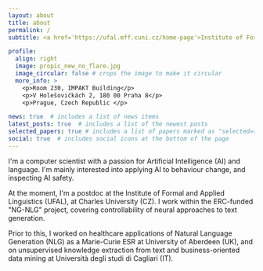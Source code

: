 ```yaml
---
layout: about
title: about
permalink: /
subtitle: <a href='https://ufal.mff.cuni.cz/home-page'>Institute of Formal and Applied Linguistics </a>.<br> Malostranské náměstí 25, 118 00 Praha, Czech Republic.

profile:
  align: right
  image: propic_new_no_flare.jpg
  image_circular: false # crops the image to make it circular
  more_info: >
    <p>Room 230, IMPAKT Building</p>
    <p>V Holešovičkách 2, 180 00 Praha 8</p>
    <p>Prague, Czech Republic </p>

news: true  # includes a list of news items
latest_posts: true  # includes a list of the newest posts
selected_papers: true # includes a list of papers marked as "selected={true}"
social: true  # includes social icons at the bottom of the page
---
```


I'm a computer scientist with a passion for Artificial Intelligence (AI) and language. I'm mainly interested into applying AI to behaviour change, and inspecting AI safety.

At the moment, I'm a postdoc at the Institute of Formal and Applied Linguistics (UFAL), at Charles University (CZ). I work within the ERC-funded "NG-NLG" project, covering controllability of neural approaches to text generation.

Prior to this, I worked on healthcare applications of Natural Language Generation (NLG) as a Marie-Curie ESR at University of Aberdeen (UK), and on unsupervised knowledge extraction from text and business-oriented data mining at Università degli studi di Cagliari (IT).

<!--I'm a computer scientist with a passion for AI and language. I'm mainly interested into applying AI to behaviour change, and inspecting AI safety.

Currently a postdoc at the Institute of Formal and Applied Linguistics, at Charles University (CZ). I work within the ERC-funded "NG-NLG" project, covering controllability of neural approaches to text generation.

Prior to this, I was a Marie-Curie ESR at University of Aberdeen, within the Horizon 2020 "PhilHumans" project. I worked on Natural Language Generation, focusing on tailored, persuasive communication in healthcare applied to nutrition and mental health. 

Prior to this, I completed both my B.Sc. and M.Sc. in computing science at Università degli studi di Cagliari (Italy). I worked within the OKGraph and DoUtDes funded projects.-->


<!-- Write your biography here. Tell the world about yourself. Link to your favorite [subreddit](http://reddit.com). You can put a picture in, too. The code is already in, just name your picture `prof_pic.jpg` and put it in the `img/` folder.

Put your address / P.O. box / other info right below your picture. You can also disable any of these elements by editing `profile` property of the YAML header of your `_pages/about.md`. Edit `_bibliography/papers.bib` and Jekyll will render your [publications page](/al-folio/publications/) automatically.

Link to your social media connections, too. This theme is set up to use [Font Awesome icons](http://fortawesome.github.io/Font-Awesome/) and [Academicons](https://jpswalsh.github.io/academicons/), like the ones below. Add your Facebook, Twitter, LinkedIn, Google Scholar, or just disable all of them. -->